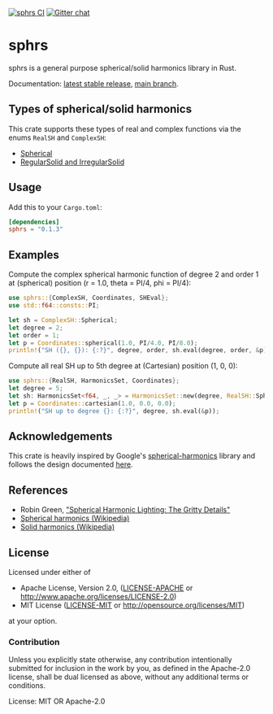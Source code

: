 [![sphrs CI](https://github.com/argmin-rs/sphrs/actions/workflows/ci.yml/badge.svg?branch=main)](https://github.com/argmin-rs/sphrs/actions/workflows/ci.yml)
[![Gitter chat](https://badges.gitter.im/argmin-rs/community.png)](https://gitter.im/argmin-rs/community)

# sphrs

sphrs is a general purpose spherical/solid harmonics library in Rust.

Documentation: [latest stable release](https://docs.rs/sphrs/latest/sphrs),
[main branch](https://argmin-rs.github.io/sphrs/sphrs/).

## Types of spherical/solid harmonics

This crate supports these types of real and complex functions via the enums `RealSH` and `ComplexSH`:

* [Spherical](https://en.wikipedia.org/wiki/Spherical_harmonics)
* [RegularSolid and IrregularSolid](https://en.wikipedia.org/wiki/Solid_harmonics)

## Usage

Add this to your `Cargo.toml`:

```toml
[dependencies]
sphrs = "0.1.3"
```

## Examples

Compute the complex spherical harmonic function of degree 2 and order 1 at (spherical) position
(r = 1.0, theta = PI/4, phi = PI/4):

```rust
use sphrs::{ComplexSH, Coordinates, SHEval};
use std::f64::consts::PI;

let sh = ComplexSH::Spherical;
let degree = 2;
let order = 1;
let p = Coordinates::spherical(1.0, PI/4.0, PI/8.0);
println!("SH ({}, {}): {:?}", degree, order, sh.eval(degree, order, &p));
```

Compute all real SH up to 5th degree at (Cartesian) position (1, 0, 0):

```rust
use sphrs::{RealSH, HarmonicsSet, Coordinates};
let degree = 5;
let sh: HarmonicsSet<f64, _, _> = HarmonicsSet::new(degree, RealSH::Spherical);
let p = Coordinates::cartesian(1.0, 0.0, 0.0);
println!("SH up to degree {}: {:?}", degree, sh.eval(&p));
```

## Acknowledgements

This crate is heavily inspired by Google's
[spherical-harmonics](https://github.com/google/spherical-harmonics) library and follows the
design documented
[here](http://silviojemma.com/public/papers/lighting/spherical-harmonic-lighting.pdf).

## References

* Robin Green, ["Spherical Harmonic Lighting: The Gritty Details"](http://silviojemma.com/public/papers/lighting/spherical-harmonic-lighting.pdf)
* [Spherical harmonics (Wikipedia)](https://en.wikipedia.org/wiki/Spherical_harmonics)
* [Solid harmonics (Wikipedia)](https://en.wikipedia.org/wiki/Spherical_harmonics)

## License

Licensed under either of

  * Apache License, Version 2.0,
    ([LICENSE-APACHE](https://github.com/argmin-rs/argmin/blob/main/LICENSE-APACHE) or
    http://www.apache.org/licenses/LICENSE-2.0)
  * MIT License ([LICENSE-MIT](https://github.com/argmin-rs/argmin/blob/main/LICENSE-MIT) or
    http://opensource.org/licenses/MIT)

at your option.


### Contribution

Unless you explicitly state otherwise, any contribution intentionally submitted for inclusion
in the work by you, as defined in the Apache-2.0 license, shall be dual licensed as above,
without any additional terms or conditions.

License: MIT OR Apache-2.0
